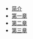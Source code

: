 <!--
 * @Author: your name
 * @Date: 2020-06-09 20:33:15
 * @LastEditTime: 2020-06-10 16:47:16
 * @LastEditors: Please set LastEditors
 * @Description: In User Settings Edit
 * @FilePath: /mydir/wd-book/SUMMARY.md
--> 
- [简介](readme.md)
- [第一章](ch01.md)
- [第二章](ch02.md)
- [第三章](ch03.md)